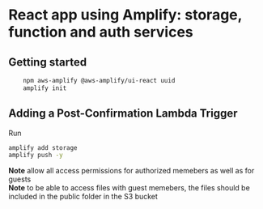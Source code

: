# React app using Amplify: storage, function and auth services 
## Getting started
```bash
	npm aws-amplify @aws-amplify/ui-react uuid
	amplify init
```

## Adding a Post-Confirmation Lambda Trigger
Run
```bash
amplify add storage 
amplify push -y
```
**Note** allow all access permissions for authorized memebers as well as for guests   
**Note** to be able to access files with guest memebers, the files should be included in the public folder in the S3 bucket